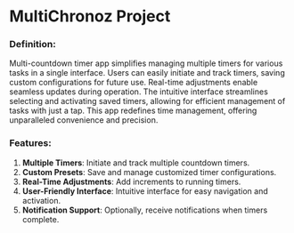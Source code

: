 # MultiChronoz Project

### **Definition**:
Multi-countdown timer app simplifies managing multiple timers for various tasks in a single interface. 
Users can easily initiate and track timers, saving custom configurations for future use. Real-time adjustments 
enable seamless updates during operation. The intuitive interface streamlines selecting and activating saved timers, 
allowing for efficient management of tasks with just a tap. This app redefines time management, offering 
unparalleled convenience and precision.

### Features:
1. **Multiple Timers**: Initiate and track multiple countdown timers.
2. **Custom Presets**: Save and manage customized timer configurations.
3. **Real-Time Adjustments**: Add increments to running timers.
4. **User-Friendly Interface**: Intuitive interface for easy navigation and activation.
5. **Notification Support**: Optionally, receive notifications when timers complete.
